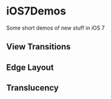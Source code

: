 iOS7Demos
=========

Some short demos of new stuff in iOS 7

## View Transitions


## Edge Layout


## Translucency



